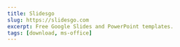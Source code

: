 ```yaml
---
title: Slidesgo
slug: https://slidesgo.com
excerpt: Free Google Slides and PowerPoint templates.
tags: [download, ms-office]
---
```

